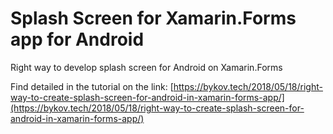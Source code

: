 # Splash Screen for Xamarin.Forms app for Android 

Right way to develop splash screen for Android on Xamarin.Forms

Find detailed in the tutorial on the link: [https://bykov.tech/2018/05/18/right-way-to-create-splash-screen-for-android-in-xamarin-forms-app/](https://bykov.tech/2018/05/18/right-way-to-create-splash-screen-for-android-in-xamarin-forms-app/)


